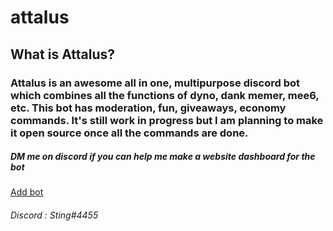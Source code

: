 # attalus
<h2>What is Attalus?</h2>
<h3>Attalus is an awesome all in one, multipurpose discord bot which combines all the functions of dyno, dank memer, mee6, etc. This bot has moderation, fun, giveaways, economy commands. It's still work in progress but I am planning to make it open source once all the commands are done.</p>
<h5>DM me on discord if you can help me make a website dashboard for the bot</h3>
<a href="https://discord.com/api/oauth2/authorize?client_id=744760314599309315&permissions=8&scope=bot">Add bot</a>
<h6>Discord : Sting#4455</h6

